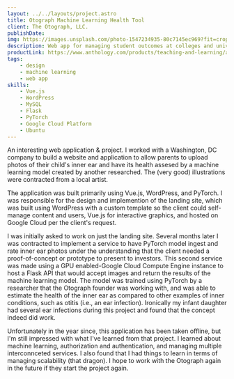 ```yaml
---
layout: ../../layouts/project.astro
title: Otograph Machine Learning Health Tool
client: The Otograph, LLC.
publishDate:
img: https://images.unsplash.com/photo-1547234935-80c7145ec969?fit=crop&w=1400&h=700&q=75
description: Web app for managing student outcomes at colleges and universities.
productLink: https://www.anthology.com/products/teaching-and-learning/assessment-management
tags:
    - design
    - machine learning
    - web app
skills:
    - Vue.js
    - WordPress
    - MySQL
    - Flask
    - PyTorch
    - Google Cloud Platform
    - Ubuntu
---
```


An interesting web application & project. I worked with a Washington, DC company to build a website and application to allow parents to upload photos of their child's inner ear and have its health assesed by a machine learning model created by another researched. The (very good) illustrations were contracted from a local artist.

The application was built primarily using Vue.js, WordPress, and PyTorch. I was responsible for the design and implemention of the landing site, which was built using WordPress with a custom template so the client could self-manage content and users, Vue.js for interactive graphics, and hosted on Google Cloud per the client's request.

I was initially asked to work on just the landing site. Several months later I was contracted to implement a service to have PyTorch model ingest and rate inner ear photos under the understanding that the client needed a proof-of-concept or prototype to present to investors. This second service was made using a GPU enabled-Google Cloud Compute Engine instance to host a Flask API that would accept images and return the results of the machine learning model. The model was trained using PyTorch by a researcher that the Otograph founder was working with, and was able to estimate the health of the inner ear as compared to other examples of inner conditions, such as otitis (i.e., an ear infection). Ironically my infant daughter had several ear infections during this project and found that the concept indeed did work.

Unfortunately in the year since, this application has been taken offline, but I'm still impressed with what I've learned from that project. I learned about machine learning, authorization and authentication, and managing multiple interconnceted services. I also found that I had things to learn in terms of managing scalability (that dragon). I hope to work with the Otograph again in the future if they start the project again.
